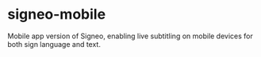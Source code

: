 # signeo-mobile
Mobile app version of Signeo, enabling live subtitling on mobile devices for both sign language and text.

